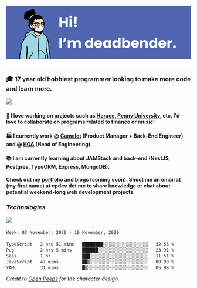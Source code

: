 ![banner](banner.png)

### 🎓 17 year old hobbiest programmer looking to make more code and learn more.

<a href="https://twitter.com/bigboybender"><img src="https://img.shields.io/badge/bigboybender%20-%231DA1F2.svg?&style=for-the-badge&logo=Twitter&logoColor=white"/></a>

#### 📝 I love working on projects such as [Horace](https://github.com/knights-of-academia/horace), [Penny University](https://github.com/penny-university/penny_university), etc. I'd love to collaborate on programs related to finance or music!

#### 🏭 I currently work @ [Camelot](https://camelot.fm) (Product Manager + Back-End Engineer) and @ [KOA](https://knightsofacademia.org) (Head of Engineering). 

#### 📚 I am currently learning about JAMStack and back-end (NestJS, Postgres, TypeORM, Express, MongoDB). 

**Check out my [portfolio](https://deadbender.github.io) and blogs (coming soon). Shoot me an email at (my first name) at cpdev dot me to share knowledge or chat about potential weekend-long web development projects.**

### _Technologies_

<!--Node.js-->
<a href="https://github.com/deadbender/deadbender/blob/master/tech/node-js.md"><img src="https://img.shields.io/badge/node.js%20-%2343853D.svg?&style=for-the-badge&logo=node.js&logoColor=white"/></a>

<!--<img src="https://img.shields.io/badge/typescript%20-%23007ACC.svg?&style=for-the-badge&logo=typescript&logoColor=white"/><img src="https://img.shields.io/badge/css3%20-%231572B6.svg?&style=for-the-badge&logo=css3&logoColor=white"/><img src="https://img.shields.io/badge/python%20-%2314354C.svg?&style=for-the-badge&logo=python&logoColor=white"/><img src="https://img.shields.io/badge/shell_script%20-%23121011.svg?&style=for-the-badge&logo=gnu-bash&logoColor=white"/><img src="https://img.shields.io/badge/react%20-%2320232a.svg?&style=for-the-badge&logo=react&logoColor=%2361DAFB"/><img src="https://img.shields.io/badge/nestjs%20-%23E0234E.svg?&style=for-the-badge&logo=nestjs&logoColor=white" /><img src="https://img.shields.io/badge/figma%20-%23F24E1E.svg?&style=for-the-badge&logo=figma&logoColor=white"/><img src="https://img.shields.io/badge/AWS%20-%23FF9900.svg?&style=for-the-badge&logo=amazon-aws&logoColor=white"/><img src="https://img.shields.io/badge/nginx%20-%23009639.svg?&style=for-the-badge&logo=nginx&logoColor=white"/><img src ="https://img.shields.io/badge/MongoDB-%234ea94b.svg?&style=for-the-badge&logo=mongodb&logoColor=white"/><img src ="https://img.shields.io/badge/postgres-%23316192.svg?&style=for-the-badge&logo=postgresql&logoColor=white"/>-->




<!--START_SECTION:waka-->
```text
Week: 03 November, 2020 - 10 November, 2020

TypeScript   2 hrs 51 mins   ████████░░░░░░░░░░░░░░░░░   32.56 % 
Pug          2 hrs 5 mins    ██████░░░░░░░░░░░░░░░░░░░   23.91 % 
Sass         1 hr            ███░░░░░░░░░░░░░░░░░░░░░░   11.51 % 
JavaScript   47 mins         ██▒░░░░░░░░░░░░░░░░░░░░░░   08.99 % 
YAML         31 mins         █▒░░░░░░░░░░░░░░░░░░░░░░░   05.98 % 
```
<!--END_SECTION:waka-->

*Credit to [Open Peeps](https://www.openpeeps.com/) for the character design.*
